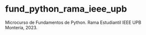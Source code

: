 # fund_python_rama_ieee_upb
Microcurso de Fundamentos de Python. Rama Estudiantil IEEE UPB Montería, 2023.
